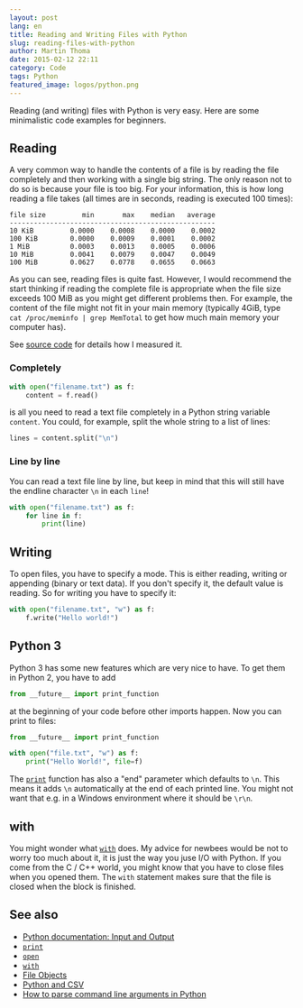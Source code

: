 ```yaml
---
layout: post
lang: en
title: Reading and Writing Files with Python
slug: reading-files-with-python
author: Martin Thoma
date: 2015-02-12 22:11
category: Code
tags: Python
featured_image: logos/python.png
---
```

Reading (and writing) files with Python is very easy. Here are some
minimalistic code examples for beginners.

## Reading

A very common way to handle the contents of a file is by reading the file
completely and then working with a single big string. The only reason not to
do so is because your file is too big. For your information, this is how long
reading a file takes (all times are in seconds, reading is executed 100 times):

```text
file size         min       max    median   average
---------------------------------------------------
10 KiB         0.0000    0.0008    0.0000    0.0002
100 KiB        0.0000    0.0009    0.0001    0.0002
1 MiB          0.0003    0.0013    0.0005    0.0006
10 MiB         0.0041    0.0079    0.0047    0.0049
100 MiB        0.0627    0.0778    0.0655    0.0663
```

As you can see, reading files is quite fast. However, I would recommend the
start thinking if reading the complete file is appropriate when the file
size exceeds 100 MiB as you might get different problems then. For example,
the content of the file might not fit in your main memory (typically 4GiB,
type `cat /proc/meminfo | grep MemTotal` to get how much main memory your
computer has).

See [source code](https://gist.github.com/MartinThoma/eb1e56405009839804e7)
for details how I measured it.


### Completely

```python
with open("filename.txt") as f:
    content = f.read()
```

is all you need to read a text file completely in a Python string variable
`content`. You could, for example, split the whole string to a list of lines:

```python
lines = content.split("\n")
```


### Line by line
You can read a text file line by line, but keep in mind that this will still
have the endline character `\n` in each `line`!

```python
with open("filename.txt") as f:
    for line in f:
        print(line)
```


## Writing

To open files, you have to specify a mode. This is either reading, writing or
appending (binary or text data). If you don't specify it, the default value
is reading. So for writing you have to specify it:

```python
with open("filename.txt", "w") as f:
    f.write("Hello world!")
```

## Python 3

Python 3 has some new features which are very nice to have. To get them in
Python 2, you have to add

```python
from __future__ import print_function
```

at the beginning of your code before other imports happen. Now you can print to
files:

```python
from __future__ import print_function

with open("file.txt", "w") as f:
    print("Hello World!", file=f)
```

The [`print`](https://docs.python.org/3.0/library/functions.html#print)
function has also a "end" parameter which defaults to `\n`. This means it adds
`\n` automatically at the end of each printed line. You might not want that
e.g. in a Windows environment where it should be `\r\n`.


## with

You might wonder what
[`with`](https://docs.python.org/3/reference/datamodel.html#context-managers)
does. My advice for newbees would be not to worry too much about it, it is
just the way you juse I/O with Python. If you come from the C / C++ world, you
might know that you have to close files when you opened them. The `with`
statement makes sure that the file is closed when the block is finished.


## See also

* [Python documentation: Input and Output](https://docs.python.org/3/tutorial/inputoutput.html)
* [`print`](https://docs.python.org/3.0/library/functions.html#print)
* [`open`](https://docs.python.org/3.0/library/functions.html#open)
* [`with`](https://docs.python.org/3/reference/datamodel.html#context-managers)
* [File Objects](https://docs.python.org/2/library/stdtypes.html#file-objects)
* [Python and CSV](//martin-thoma.com/python-csv/)
* [How to parse command line arguments in Python](//martin-thoma.com/how-to-parse-command-line-arguments-in-python/)
